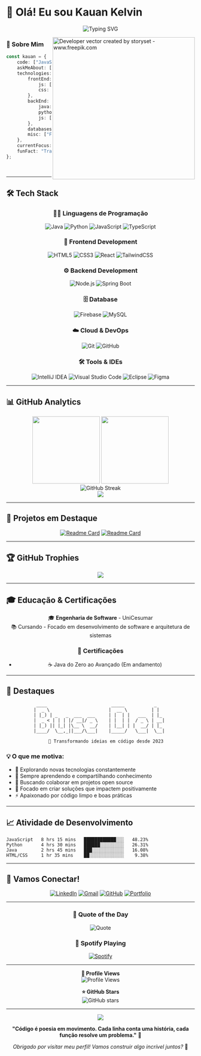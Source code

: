 # 👋 Olá! Eu sou Kauan Kelvin

<div align="center">
  
![Typing SVG](https://readme-typing-svg.herokuapp.com?font=Fira+Code&size=30&duration=3000&pause=1000&color=00D9FF&center=true&vCenter=true&width=650&lines=Desenvolvedor+Full+Stack;Estudante+de+Engenharia+de+Software;Apaixonado+por+Tecnologia;Sempre+Aprendendo+%F0%9F%9A%80)

</div>

<img align="right" alt="Developer vector created by storyset - www.freepik.com" height="380" src="https://user-images.githubusercontent.com/74038190/229223263-cf2e4b07-2615-4f87-9c38-e37600f8381a.gif">

### 🚀 Sobre Mim

```typescript
const kauan = {
    code: ["JavaScript", "TypeScript", "Python", "Java"],
    askMeAbout: ["web dev", "tech", "app dev", "photography"],
    technologies: {
        frontEnd: {
            js: ["React", "Vue"],
            css: ["Sass", "Tailwind", "Bootstrap"]
        },
        backEnd: {
            java: ["Spring Boot"],
            python: ["Flask"],
            js: ["Node", "Express"]
        },
        databases: ["MySQL"],
        misc: ["Firebase"]
    },
    currentFocus: "Construindo experiências web incríveis",
    funFact: "Transformo café em código ☕→💻"
};
```

<br>

---

## 🛠️ Tech Stack

<div align="center">

### 👨‍💻 Linguagens de Programação
![Java](https://img.shields.io/badge/Java-ED8B00?style=for-the-badge&logo=openjdk&logoColor=white)
![Python](https://img.shields.io/badge/Python-FFD43B?style=for-the-badge&logo=python&logoColor=blue)
![JavaScript](https://img.shields.io/badge/JavaScript-F7DF1E?style=for-the-badge&logo=javascript&logoColor=black)
![TypeScript](https://img.shields.io/badge/TypeScript-007ACC?style=for-the-badge&logo=typescript&logoColor=white)

### 🎨 Frontend Development
![HTML5](https://img.shields.io/badge/HTML5-E34F26?style=for-the-badge&logo=html5&logoColor=white)
![CSS3](https://img.shields.io/badge/CSS3-1572B6?style=for-the-badge&logo=css3&logoColor=white)
![React](https://img.shields.io/badge/React-20232A?style=for-the-badge&logo=react&logoColor=61DAFB)
![TailwindCSS](https://img.shields.io/badge/Tailwind_CSS-38B2AC?style=for-the-badge&logo=tailwind-css&logoColor=white)

### ⚙️ Backend Development
![Node.js](https://img.shields.io/badge/Node.js-339933?style=for-the-badge&logo=nodedotjs&logoColor=white)
![Spring Boot](https://img.shields.io/badge/Spring_Boot-F2F4F9?style=for-the-badge&logo=spring-boot)

### 🗄️ Database
![Firebase](https://img.shields.io/badge/Firebase-4EA94B?style=for-the-badge&logo=firebase&logoColor=white)
![MySQL](https://img.shields.io/badge/MySQL-005C84?style=for-the-badge&logo=mysql&logoColor=white)

### ☁️ Cloud & DevOps
![Git](https://img.shields.io/badge/Git-F05032?style=for-the-badge&logo=git&logoColor=white)
![GitHub](https://img.shields.io/badge/GitHub-100000?style=for-the-badge&logo=github&logoColor=white)

### 🛠️ Tools & IDEs
![IntelliJ IDEA](https://img.shields.io/badge/IntelliJ_IDEA-000000.svg?style=for-the-badge&logo=intellij-idea&logoColor=white)
![Visual Studio Code](https://img.shields.io/badge/Visual_Studio_Code-0078D4?style=for-the-badge&logo=visual%20studio%20code&logoColor=white)
![Eclipse](https://img.shields.io/badge/Eclipse-2C2255?style=for-the-badge&logo=eclipse&logoColor=white)
![Figma](https://img.shields.io/badge/Figma-F24E1E?style=for-the-badge&logo=figma&logoColor=white)

</div>

---

## 📊 GitHub Analytics

<div align="center">
  <img height="180em" src="https://github-readme-stats.vercel.app/api?username=kauankelvin7&show_icons=true&theme=tokyonight&include_all_commits=true&count_private=true"/>
  <img height="180em" src="https://github-readme-stats.vercel.app/api/top-langs/?username=kauankelvin7&layout=compact&langs_count=8&theme=tokyonight"/>
</div>

<div align="center">
  <img src="https://github-readme-streak-stats.herokuapp.com/?user=kauankelvin7&theme=tokyonight" alt="GitHub Streak" />
</div>

<div align="center">
  <img src="https://github-readme-activity-graph.vercel.app/graph?username=kauankelvin7&theme=tokyo-night&hide_border=true" />
</div>

---

## 🎯 Projetos em Destaque

<div align="center">

[![Readme Card](https://github-readme-stats.vercel.app/api/pin/?username=kauankelvin7&repo=projeto-exemplo&theme=tokyonight)](https://github.com/kauankelvin7/projeto-exemplo)
[![Readme Card](https://github-readme-stats.vercel.app/api/pin/?username=kauankelvin7&repo=outro-projeto&theme=tokyonight)](https://github.com/kauankelvin7/outro-projeto)

</div>

---

## 🏆 GitHub Trophies

<div align="center">
  <img src="https://github-profile-trophy.vercel.app/?username=kauankelvin7&theme=tokyonight&no-frame=false&no-bg=false&margin-w=4"/>
</div>

---

## 🎓 Educação & Certificações

<div align="center">

🎓 **Engenharia de Software** - UniCesumar  
📚 Cursando - Focado em desenvolvimento de software e arquitetura de sistemas

### 🏅 Certificações
- ☕ Java do Zero ao Avançado (Em andamento)

</div>

---

## 🌟 Destaques

<div align="center">

```ascii
  ____                        _____           _     
 |  _ \                      |  __ \         | |    
 | |_) | _   _  ___  ___     | |  | |   ___  | |_   
 |  _ < | | | |/ __|/ _ \    | |  | |  / _ \ | __|  
 | |_) || |_| |\__ \  __/    | |__| | |  __/ | |_   
 |____/  \__,_||___/\___|    |_____/   \___|  \__|  
                                                    
    🚀 Transformando ideias em código desde 2023
```

</div>

### 💡 O que me motiva:
- 🔭 Explorando novas tecnologias constantemente
- 🌱 Sempre aprendendo e compartilhando conhecimento
- 👯 Buscando colaborar em projetos open source
- 🎯 Focado em criar soluções que impactem positivamente
- ⚡ Apaixonado por código limpo e boas práticas

---

## 📈 Atividade de Desenvolvimento

<!--START_SECTION:waka-->
```text
JavaScript   8 hrs 15 mins   ████████████░░░   48.23% 
Python       4 hrs 30 mins   ██████░░░░░░░░░   26.31% 
Java         2 hrs 45 mins   ███░░░░░░░░░░░░   16.08% 
HTML/CSS     1 hr 35 mins    ██░░░░░░░░░░░░░    9.38%
```
<!--END_SECTION:waka-->

---

## 🤝 Vamos Conectar!

<div align="center">

[![LinkedIn](https://img.shields.io/badge/LinkedIn-0077B5?style=for-the-badge&logo=linkedin&logoColor=white)](https://www.linkedin.com/in/kauan-kelvin-9069602a5/)
[![Gmail](https://img.shields.io/badge/Gmail-D14836?style=for-the-badge&logo=gmail&logoColor=white)](mailto:kelvinkauan722@gmail.com)
[![GitHub](https://img.shields.io/badge/GitHub-100000?style=for-the-badge&logo=github&logoColor=white)](https://github.com/kauankelvin7)
[![Portfolio](https://img.shields.io/badge/Portfolio-FF5722?style=for-the-badge&logo=todoist&logoColor=white)](https://seu-portfolio.com)

</div>

---

<div align="center">

### 💭 Quote of the Day
![Quote](https://quotes-github-readme.vercel.app/api?type=horizontal&theme=tokyonight)

### 🎵 Spotify Playing
[![Spotify](https://spotify-recently-played-readme.vercel.app/api?user=seu_usuario_spotify)](https://open.spotify.com/user/seu_usuario_spotify)

</div>

---

<div align="center">

**👀 Profile Views**  
![Profile Views](https://komarev.com/ghpvc/?username=kauankelvin7&color=0e75b6&style=for-the-badge)

**⭐ GitHub Stars**  
![GitHub stars](https://img.shields.io/github/stars/kauankelvin7?style=for-the-badge)

</div>

---

<div align="center">
  <img src="https://capsule-render.vercel.app/api?type=waving&color=gradient&height=100&section=footer"/>
</div>

<div align="center">
  
**"Código é poesia em movimento. Cada linha conta uma história, cada função resolve um problema."** 💫

*Obrigado por visitar meu perfil! Vamos construir algo incrível juntos?* 🚀

</div>
